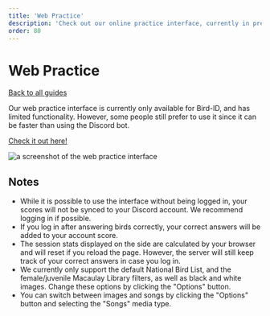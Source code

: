 ```yaml
---
title: 'Web Practice'
description: 'Check out our online practice interface, currently in preview.'
order: 80
---
```


<script context="module">
	export const prerender = true;
</script>

# Web Practice

[Back to all guides](/guides/)

Our web practice interface is currently only available for Bird-ID, and has limited functionality. However, some people still prefer to use it since it can be faster than using the Discord bot.

[Check it out here!](/bird-id/practice/)

<div class="border-2">

![a screenshot of the web practice interface](/images/web-practice-screenshot.png)

</div>

## Notes

- While it is possible to use the interface without being logged in, your scores will not be synced to your Discord account. We recommend logging in if possible.
- If you log in after answering birds correctly, your correct answers will be added to your account score.
- The session stats displayed on the side are calculated by your browser and will reset if you reload the page. However, the server will still keep track of your correct answers in case you log in.
- We currently only support the default National Bird List, and the female/juvenile Macaulay Library filters, as well as black and white images. Change these options by clicking the "Options" button.
- You can switch between images and songs by clicking the "Options" button and selecting the "Songs" media type.
